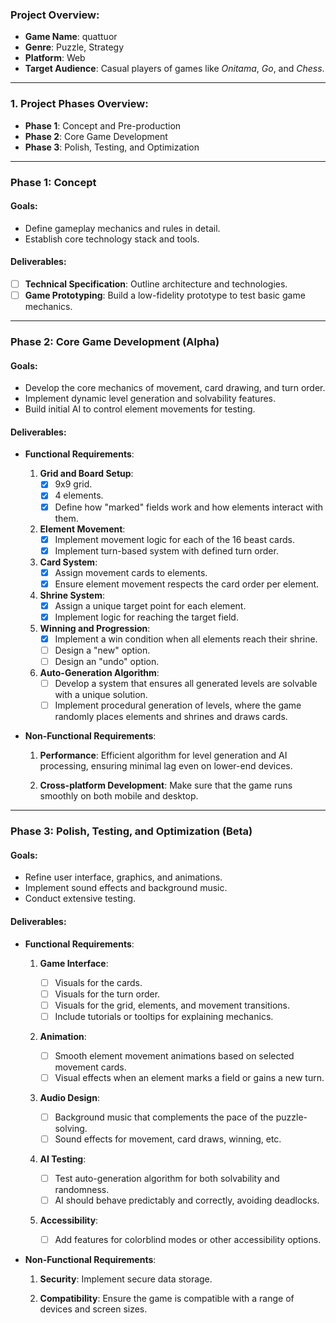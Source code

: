 ### Project Overview:

* **Game Name**: quattuor
* **Genre**: Puzzle, Strategy
* **Platform**: Web
* **Target Audience**: Casual players of games like *Onitama*, *Go*, and *Chess*.

---

### 1. Project Phases Overview:

* **Phase 1**: Concept and Pre-production
* **Phase 2**: Core Game Development
* **Phase 3**: Polish, Testing, and Optimization

---

### Phase 1: Concept

#### Goals:

* Define gameplay mechanics and rules in detail.
* Establish core technology stack and tools.

#### Deliverables:

* [ ] **Technical Specification**: Outline architecture and technologies.
* [ ] **Game Prototyping**: Build a low-fidelity prototype to test basic game mechanics.

---

### Phase 2: Core Game Development (Alpha)

#### Goals:

* Develop the core mechanics of movement, card drawing, and turn order.
* Implement dynamic level generation and solvability features.
* Build initial AI to control element movements for testing.

#### Deliverables:

* **Functional Requirements**:

  1. **Grid and Board Setup**:
     * [x] 9x9 grid.
     * [x] 4 elements.
     * [x] Define how "marked" fields work and how elements interact with them.

  2. **Element Movement**:
     * [x] Implement movement logic for each of the 16 beast cards.
     * [x] Implement turn-based system with defined turn order.

  3. **Card System**:
     * [x] Assign movement cards to elements.
     * [x] Ensure element movement respects the card order per element.

  4. **Shrine System**:
     * [x] Assign a unique target point for each element.
     * [x] Implement logic for reaching the target field.

  5. **Winning and Progression**:
     * [x] Implement a win condition when all elements reach their shrine.
     * [ ] Design a "new" option.
     * [ ] Design an "undo" option.

  6. **Auto-Generation Algorithm**:
     * [ ] Develop a system that ensures all generated levels are solvable with a unique solution.
     * [ ] Implement procedural generation of levels, where the game randomly places elements and shrines and draws cards.

* **Non-Functional Requirements**:

   1. **Performance**: Efficient algorithm for level generation and AI processing, ensuring minimal lag even on lower-end devices.

   2. **Cross-platform Development**: Make sure that the game runs smoothly on both mobile and desktop.

---

### Phase 3: Polish, Testing, and Optimization (Beta)

#### Goals:

* Refine user interface, graphics, and animations.
* Implement sound effects and background music.
* Conduct extensive testing.

#### Deliverables:

* **Functional Requirements**:

  1. **Game Interface**:

     * [ ] Visuals for the cards.
     * [ ] Visuals for the turn order.
     * [ ] Visuals for the grid, elements, and movement transitions.
     * [ ] Include tutorials or tooltips for explaining mechanics.

  2. **Animation**:

     * [ ] Smooth element movement animations based on selected movement cards.
     * [ ] Visual effects when an element marks a field or gains a new turn.

  3. **Audio Design**:

     * [ ] Background music that complements the pace of the puzzle-solving.
     * [ ] Sound effects for movement, card draws, winning, etc.

  4. **AI Testing**:

     * [ ] Test auto-generation algorithm for both solvability and randomness.
     * [ ] AI should behave predictably and correctly, avoiding deadlocks.

  5. **Accessibility**:

     * [ ] Add features for colorblind modes or other accessibility options.

* **Non-Functional Requirements**:

  1. **Security**: Implement secure data storage.

  2. **Compatibility**: Ensure the game is compatible with a range of devices and screen sizes.
